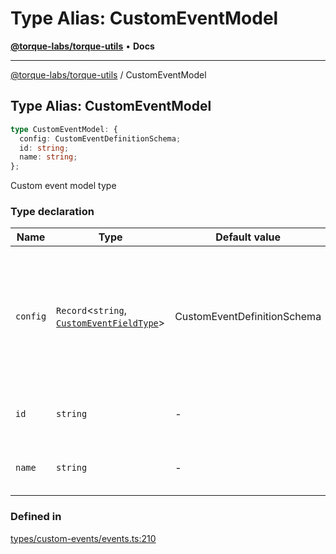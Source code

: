 # Type Alias: CustomEventModel

[**@torque-labs/torque-utils**](../) • **Docs**

***

[@torque-labs/torque-utils](../) / CustomEventModel

## Type Alias: CustomEventModel

```ts
type CustomEventModel: {
  config: CustomEventDefinitionSchema;
  id: string;
  name: string;
};
```

Custom event model type

### Type declaration

| Name     | Type                                                                                  | Default value               | Description                                                                                               |
| -------- | ------------------------------------------------------------------------------------- | --------------------------- | --------------------------------------------------------------------------------------------------------- |
| `config` | `Record`<`string`, [`CustomEventFieldType`](../enumerations/customeventfieldtype.md)> | CustomEventDefinitionSchema | The custom event defintion as a JSON object. The object should be formatted as follows: \`{ "": "boolean" |
| `id`     | `string`                                                                              | -                           | The internal ID of the custom event                                                                       |
| `name`   | `string`                                                                              | -                           | The name of the custom event                                                                              |

### Defined in

[types/custom-events/events.ts:210](https://github.com/torque-labs/torque-utils/blob/3bd29ca22f900f1cf2686f7f240bf82e15337207/types/custom-events/events.ts#L210)
